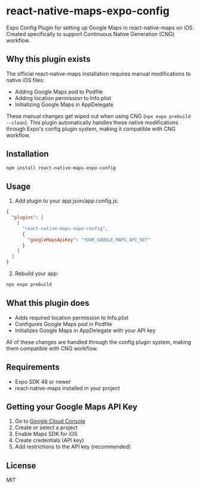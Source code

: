 # react-native-maps-expo-config

Expo Config Plugin for setting up Google Maps in react-native-maps on iOS. Created specifically to support Continuous Native Generation (CNG) workflow.

## Why this plugin exists

The official react-native-maps installation requires manual modifications to native iOS files:

- Adding Google Maps pod to Podfile
- Adding location permission to Info.plist
- Initializing Google Maps in AppDelegate

These manual changes get wiped out when using CNG (`npx expo prebuild --clean`). This plugin automatically handles these native modifications through Expo's config plugin system, making it compatible with CNG workflow.

## Installation

```bash
npm install react-native-maps-expo-config
```

## Usage

1. Add plugin to your app.json/app.config.js:

```json
{
  "plugins": [
    [
      "react-native-maps-expo-config",
      {
        "googleMapsApiKey": "YOUR_GOOGLE_MAPS_API_KEY"
      }
    ]
  ]
}
```

2. Rebuild your app:

```bash
npx expo prebuild
```

## What this plugin does

- Adds required location permission to Info.plist
- Configures Google Maps pod in Podfile
- Initializes Google Maps in AppDelegate with your API key

All of these changes are handled through the config plugin system, making them compatible with CNG workflow.

## Requirements

- Expo SDK 48 or newer
- react-native-maps installed in your project

## Getting your Google Maps API Key

1. Go to [Google Cloud Console](https://console.cloud.google.com/)
2. Create or select a project
3. Enable Maps SDK for iOS
4. Create credentials (API key)
5. Add restrictions to the API key (recommended)

## License

MIT
